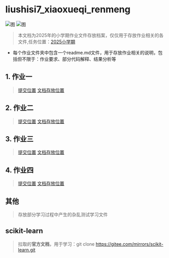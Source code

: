 # liushisi7_xiaoxueqi_renmeng

![图](https://scikit-learn.org/stable/_static/scikit-learn-logo-small.png) ![图](https://photo.chaoxing.com/p/250281633_80?temp=1750659034361?t=0.4652198325724508.png)

> 本文档为2025年的小学期作业文件存放档案，仅仅用于存放作业相关的各文件,任务位置：[2025小学期]('https://mooc2-ans.chaoxing.com/mooc2-ans/mycourse/stu?courseid=253767533&clazzid=124118745&cpi=280156959&enc=f4472352ec572c1d3a64811d4b0ddcad&t=1750662580968&pageHeader=0&v=0&hideHead=0')

- 每个作业文件夹中包含一个readme.md文件，用于存放作业相关的说明，包括但不限于：作业要求、部分代码解释、结果分析等

## 1. 作业一
> [提交位置](https://mooc1.chaoxing.com/mooc-ans/mooc2/work/dowork?courseId=253767533&classId=124118745&cpi=280156959&workId=44359565&answerId=54363286&standardEnc=0a52e9eeba5c2d6967e5ec398d89fab9&enc=f283828ba36bb61ea17f8f855f5266f9)
> [文档存放位置](https://github.com/liushisi7/liushisi7_xiaoxueqi_renmeng/tree/main/%E4%BD%9C%E4%B8%9A%E4%B8%80)

## 2. 作业二
> [提交位置](https://mooc1.chaoxing.com/mooc-ans/mooc2/work/dowork?courseId=253767533&classId=124118745&cpi=280156959&workId=44450923&answerId=54373535&standardEnc=13b2ba92778b5b1a52609851626b8065&enc=303e8eb2da0d2aa29f6727304cfd8552)
> [文档存放位置](https://github.com/liushisi7/liushisi7_xiaoxueqi_renmeng/tree/main/%E4%BD%9C%E4%B8%9A%E4%BA%8C)

## 3. 作业三
> [提交位置]()
> [文档存放位置](https://github.com/liushisi7/liushisi7_xiaoxueqi_renmeng/tree/main/%E4%BD%9C%E4%B8%9A%E4%B8%89)

## 4. 作业四
> [提交位置]()
> [文档存放位置](https://github.com/liushisi7/liushisi7_xiaoxueqi_renmeng/tree/main/%E4%BD%9C%E4%B8%9A%E5%9B%9B)  

## 其他
> 存放部分学习过程中产生的杂乱测试学习文件

## scikit-learn
> 拉取的**官方文档**，用于学习：git clone https://gitee.com/mirrors/scikit-learn.git

